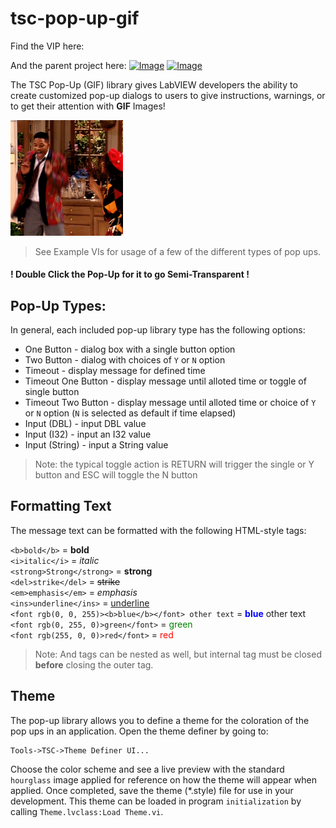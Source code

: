 # tsc-pop-up-gif
Find the VIP here: 

And the parent project here: [![Image](https://www.vipm.io/package/tsc_lib_tsc_pop_up/badge.svg?metric=installs)](https://www.vipm.io/package/tsc_lib_tsc_pop_up/) [![Image](https://www.vipm.io/package/tsc_lib_tsc_pop_up/badge.svg?metric=stars)](https://www.vipm.io/package/tsc_lib_tsc_pop_up/)

The TSC Pop-Up (GIF) library gives LabVIEW developers the ability to create customized pop-up dialogs to users to give instructions, warnings, or to get their attention with **GIF** Images!

<img src="./assets/images/Happy-Dance.gif" alt = "Happy Dance!" width="180"/>

>See Example VIs for usage of a few of the different types of pop ups.

#### ! Double Click the Pop-Up for it to go Semi-Transparent !

## Pop-Up Types:
In general, each included pop-up library type has the following options:
- One Button - dialog box with a single button option  
- Two Button - dialog with choices of `Y` or `N` option  
- Timeout - display message for defined time  
- Timeout One Button - display message until alloted time or toggle of single button  
- Timeout Two Button - display message until alloted time or choice of `Y` or `N` option (`N` is selected as default if time elapsed)  
- Input (DBL) - input DBL value  
- Input (I32)  - input an I32 value  
- Input (String) - input a String value  

>  Note: the typical toggle action is RETURN will trigger the single or Y button and ESC will toggle the N button

## Formatting Text
The message text can be formatted with the following HTML-style tags:

`<b>bold</b>` = **bold**  
`<i>italic</i>`  = *italic*  
`<strong>Strong</strong>`  = **strong**  
`<del>strike</del>`  = <del>strike</del>  
`<em>emphasis</em>` = *emphasis*  
`<ins>underline</ins>` = <ins>underline</ins>  
`<font rgb(0, 0, 255)><b>blue</b></font> other text` = <font color = 'blue'><b>blue</b></font> other text  
`<font rgb(0, 255, 0)>green</font>` = <font color = 'green'>green</font>  
`<font rgb(255, 0, 0)>red</font>` = <font color = 'red'>red</font> 

> Note: And tags can be nested as well, but internal tag must be closed **before** closing the outer tag.

## Theme
The pop-up library allows you to define a theme for the coloration of the pop ups in an application. Open the theme definer by going to:

    Tools->TSC->Theme Definer UI...

Choose the color scheme and see a live preview with the standard `hourglass` image applied for reference on how the theme will appear when applied. Once completed, save the theme (*.style) file for use in your development. This theme can be loaded in program `initialization` by calling `Theme.lvclass:Load Theme.vi`.